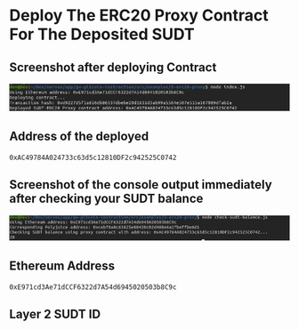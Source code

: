 # Deploy The ERC20 Proxy Contract For The Deposited SUDT


## Screenshot after deploying Contract

![Alt text](contract-deployed.png "contract deployed")


## Address of the deployed

```
0xAC49784A024733c63d5c12810DF2c942525C0742
```

## Screenshot of the console output immediately after checking your SUDT balance

![Alt text](sudt-balance.png "SUDT Balance")



## Ethereum Address

```
0xE971cd3Ae71dCCF6322d7A54d6945020503b8C9c
```

## Layer 2 SUDT ID 

```

```


